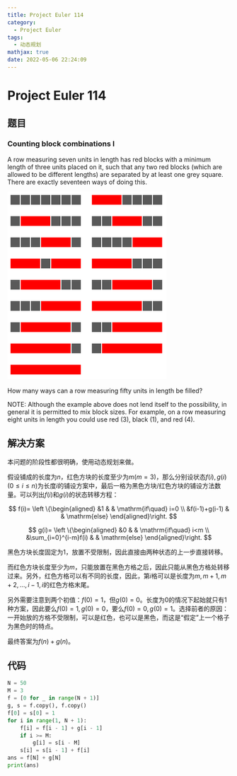 ```yaml
---
title: Project Euler 114
category:
  - Project Euler
tags:
  - 动态规划
mathjax: true
date: 2022-05-06 22:24:09
---
```


<escape><!-- more --></escape>

# Project Euler 114

## 题目

### Counting block combinations I

A row measuring seven units in length has red blocks with a minimum length of three units placed on it, such that any two red blocks (which are allowed to be different lengths) are separated by at least one grey square. There are exactly seventeen ways of doing this.

![](../images/p114.png)

How many ways can a row measuring fifty units in length be filled?

NOTE: Although the example above does not lend itself to the possibility, in general it is permitted to mix block sizes. For example, on a row measuring eight units in length you could use red ($3$), black ($1$), and red ($4$).

## 解决方案

本问题的阶段性都很明确，使用动态规划来做。

假设铺成的长度为$n$，红色方块的长度至少为$m(m=3)$，那么分别设状态$f(i),g(i)(0\le i\le n)$为长度$i$的铺设方案中，最后一格为黑色方块/红色方块的铺设方法数量。可以列出$f(i)$和$g(i)$的状态转移方程：

$$
f(i)=
\left \{\begin{aligned}
  &1  & & \mathrm{if\quad} i=0 \\
  &f(i-1)+g(i-1) & & \mathrm{else}
\end{aligned}\right.
$$

$$
g(i)=
\left \{\begin{aligned}
  &0  & & \mathrm{if\quad} i<m \\
  &\sum_{i=0}^{i-m}f(i) & & \mathrm{else}
\end{aligned}\right.
$$

黑色方块长度固定为$1$，放置不受限制，因此直接由两种状态的上一步直接转移。

而红色方块长度至少为$m$，只能放置在黑色方格之后，因此只能从黑色方格处转移过来。另外，红色方格可以有不同的长度，因此，第$i$格可以是长度为$m,m+1,m+2,\dots,i-1,i$的红色方格末尾。

另外需要注意到两个初值：$f(0)=1$，但$g(0)=0$。长度为$0$的情况下起始就只有$1$种方案，因此要么$f(0)=1,g(0)=0$，要么$f(0)=0,g(0)=1$。选择前者的原因：一开始放的方格不受限制，可以是红色，也可以是黑色，而这是“假定”上一个格子为黑色时的特点。

最终答案为$f(n)+g(n)$。

## 代码

```py
N = 50
M = 3
f = [0 for _ in range(N + 1)]
g, s = f.copy(), f.copy()
f[0] = s[0] = 1
for i in range(1, N + 1):
    f[i] = f[i - 1] + g[i - 1]
    if i >= M:
        g[i] = s[i - M]
    s[i] = s[i - 1] + f[i]
ans = f[N] + g[N]
print(ans)

```
